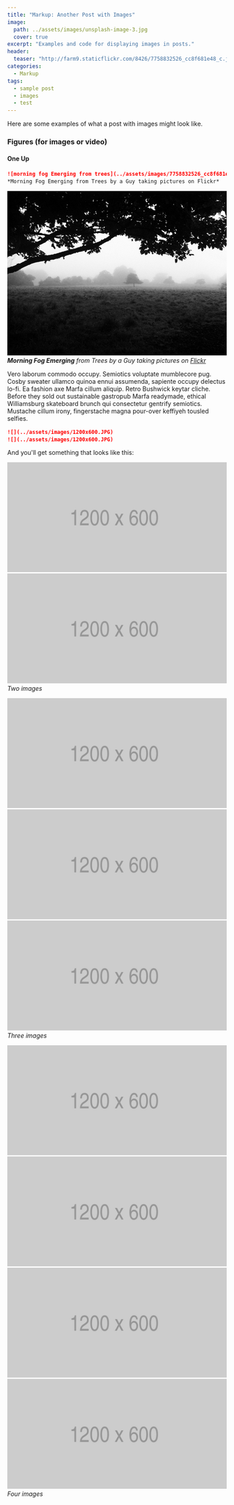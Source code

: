 ```yaml
---
title: "Markup: Another Post with Images"
image:
  path: ../assets/images/unsplash-image-3.jpg
  cover: true
excerpt: "Examples and code for displaying images in posts."
header:
  teaser: "http://farm9.staticflickr.com/8426/7758832526_cc8f681e48_c.jpg"
categories:
  - Markup
tags: 
  - sample post
  - images
  - test
---
```


Here are some examples of what a post with images might look like.

### Figures (for images or video)

#### One Up

```markdown
![morning fog Emerging from trees](../assets/images/7758832526_cc8f681e48_c.jpg)
*Morning Fog Emerging from Trees by a Guy taking pictures on Flickr*
```

![morning fog Emerging from trees](../assets/images/7758832526_cc8f681e48_c.jpg)
_**Morning Fog Emerging** from Trees by a Guy taking pictures on [Flickr](https://flickr.com)_

Vero laborum commodo occupy. Semiotics voluptate mumblecore pug. Cosby sweater ullamco quinoa ennui assumenda, sapiente occupy delectus lo-fi. Ea fashion axe Marfa cillum aliquip. Retro Bushwick keytar cliche. Before they sold out sustainable gastropub Marfa readymade, ethical Williamsburg skateboard brunch qui consectetur gentrify semiotics. Mustache cillum irony, fingerstache magna pour-over keffiyeh tousled selfies.

```markdown
![](../assets/images/1200x600.JPG)
![](../assets/images/1200x600.JPG)
```

And you'll get something that looks like this:

![](../assets/images/1200x600.JPG)
![](../assets/images/1200x600.JPG)
*Two images*

![](../assets/images/1200x600.JPG)
![](../assets/images/1200x600.JPG)
![](../assets/images/1200x600.JPG)
*Three images*

![](../assets/images/1200x600.JPG)
![](../assets/images/1200x600.JPG)
![](../assets/images/1200x600.JPG)
![](../assets/images/1200x600.JPG)
*Four images*
